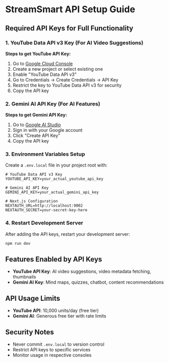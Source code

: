 # StreamSmart API Setup Guide

## Required API Keys for Full Functionality

### 1. YouTube Data API v3 Key (For AI Video Suggestions)

**Steps to get YouTube API Key:**
1. Go to [Google Cloud Console](https://console.developers.google.com/)
2. Create a new project or select existing one
3. Enable "YouTube Data API v3" 
4. Go to Credentials → Create Credentials → API Key
5. Restrict the key to YouTube Data API v3 for security
6. Copy the API key

### 2. Gemini AI API Key (For AI Features)

**Steps to get Gemini API Key:**
1. Go to [Google AI Studio](https://makersuite.google.com/app/apikey)
2. Sign in with your Google account
3. Click "Create API Key"
4. Copy the API key

### 3. Environment Variables Setup

Create a `.env.local` file in your project root with:

```env
# YouTube Data API v3 Key
YOUTUBE_API_KEY=your_actual_youtube_api_key

# Gemini AI API Key  
GEMINI_API_KEY=your_actual_gemini_api_key

# Next.js Configuration
NEXTAUTH_URL=http://localhost:9002
NEXTAUTH_SECRET=your-secret-key-here
```

### 4. Restart Development Server

After adding the API keys, restart your development server:
```bash
npm run dev
```

## Features Enabled by API Keys

- **YouTube API Key**: AI video suggestions, video metadata fetching, thumbnails
- **Gemini AI Key**: Mind maps, quizzes, chatbot, content recommendations

## API Usage Limits

- **YouTube API**: 10,000 units/day (free tier)
- **Gemini AI**: Generous free tier with rate limits

## Security Notes

- Never commit `.env.local` to version control
- Restrict API keys to specific services
- Monitor usage in respective consoles 